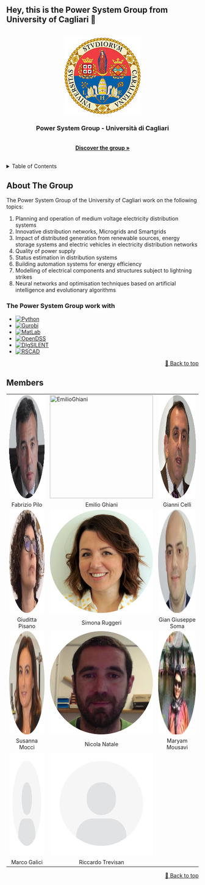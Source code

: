 ## Hey, this is the Power System Group from University of Cagliari 👋

<!-- [![Contributors][contributors-shield2]][contributors-url2] -->
<!-- [![LinkedIn 2nd Author][linkedin-shield2]][linkedin-url-2nd] -->

<!-- ![Unica Logo](https://github.com/UnicaPowerSystem/.github/blob/main/profile/logo-unica.jpg) -->

<!-- PROJECT LOGO -->
<br />
<div align="center">
  <img src="https://github.com/UnicaPowerSystem/.github/blob/main/profile/logo-unica.jpg" />
</a>
  <h3 align="center">Power System Group - Università di Cagliari</h3>
  <p align="center">
    <br />
    <a href="https://web.unica.it/unica/en/dip_ingelettrica.page"><strong>Discover the group »</strong>
    </a>
    <br />
    <br />
  </p>
</div>



<!-- TABLE OF CONTENTS -->
<details>
  <summary>Table of Contents</summary>
  <ol>
    <li><a href="#about-the-group">About The Group</a>
      <ul>
        <li><a href="#the-power-system-group-work-with">We work with with</a></li>
      </ul>
    <li><a href="#members">Members</a></li>
  </ol>
</details>



<!-- ABOUT THE GROUP -->
## About The Group

<!--[![Product Name Screen Shot][product-screenshot]](https://example.com)-->

<!-- Here's a blank template to get started: To avoid retyping too much info. Do a search and replace with your text editor for the following: `github_username`, `repo_name`, `twitter_handle`, `linkedin_username`, `email_client`, `email`, `project_title`, `project_description`-->
<!-- Link for emoji https://www.webfx.com/tools/emoji-cheat-sheet/ -->

The Power System Group of the University of Cagliari work on the following topics:
1. Planning and operation of medium voltage electricity distribution systems
2. Innovative distribution networks, Microgrids and Smartgrids
3. Impact of distributed generation from renewable sources, energy storage systems and electric vehicles in electricity distribution networks
4. Quality of power supply
5. Status estimation in distribution systems
6. Building automation systems for energy efficiency
7. Modelling of electrical components and structures subject to lightning strikes
8. Neural networks and optimisation techniques based on artificial intelligence and evolutionary algorithms


<!-- We work with -->
### The Power System Group work with
* [![Python][Python-shield]][Python-url]
* [![Gurobi][Gurobi-shield]][Gurobi-url]
* [![MatLab][MatLab-shield]][MatLab-url]
* [![OpenDSS][OpenDSS-shield]][OpenDSS-url]
* [![DIgSILENT][DIgSILENT-shiled]][DIgSILENT-url]
* [![RSCAD][RSCAD-shield]][RSCAD-url]

<p align="right"><a href="#top">🔼 Back to top</a></p>


<!-- Members -->
## Members
<table>
  <tr>
    <td><img src="https://github.com/UnicaPowerSystem/.github/blob/main/profile/Pilo_photo.png" width=270 height=270 title="FabrizioPilo"></td>
    <td><img src="https://github.com/UnicaPowerSystem/.github/blob/main/profile/Ghiani_photo.png" width=270 height=270 title="EmilioGhiani"></td>
    <td><img src="https://github.com/UnicaPowerSystem/.github/blob/main/profile/Celli_photo.png" width=270 height=270 title="GianniCelli"></td>
  </tr>
  <tr align="center" valign="center">
    <td>Fabrizio Pilo</td>
    <td>Emilio Ghiani</td>
    <td>Gianni Celli</td>
  </tr>
  <tr>
    <td><img src="https://github.com/UnicaPowerSystem/.github/blob/main/profile/Pisano_photo.png" width=270 height=270 title="GiudittaPisano"></td>
    <td><img src="https://github.com/UnicaPowerSystem/.github/blob/main/profile/Ruggeri_photo.png" width=270 height=270 title="SimonaRuggeri"></td>
    <td><img src="https://github.com/UnicaPowerSystem/.github/blob/main/profile/GG_photo.png" width=270 height=270 title="GGSoma"></td>
  </tr>
  <tr align="center" valign="center">
    <td>Giuditta Pisano</td>
    <td>Simona Ruggeri</td>
    <td>Gian Giuseppe Soma</td>
  </tr>
  <tr>
    <td><img src="https://github.com/UnicaPowerSystem/.github/blob/main/profile/Mocci_photo.png" width=270 height=270 title="SusannaMocci"></td>
    <td><img src="https://github.com/UnicaPowerSystem/.github/blob/main/profile/Natale_photo.png" width=270 height=270 title="NicolaNatale"></td>
    <td><img src="https://github.com/UnicaPowerSystem/.github/blob/main/profile/Mousavi_photo.png" width=270 height=270 title="MaryamMousavi"></td>
  </tr>
  <tr align="center" valign="center">
    <td>Susanna Mocci</td>
    <td>Nicola Natale</td>
    <td>Maryam Mousavi</td>
  </tr>
  <tr>
    <td><img src="https://github.com/UnicaPowerSystem/.github/blob/main/profile/Galici_photo.png" width=270 height=270 title="Marco Galici"></td>
    <td><img src="https://github.com/UnicaPowerSystem/.github/blob/main/profile/Galici_photo.png" width=270 height=270 title="Marco Galici"></td>
  </tr>
  <tr align="center" valign="center">
    <td>Marco Galici</td>
    <td>Riccardo Trevisan</td>
  </tr>
 </table>


<p align="right"><a href="#top">🔼 Back to top</a></p>




<!-- MARKDOWN LINKS & IMAGES -->
<!-- https://www.markdownguide.org/basic-syntax/#reference-style-links -->
<!-- To create your personalise shield go to: https://shields.io/ -->
[contributors-shield2]: https://img.shields.io/badge/Contributors-Marco%20Galici-green
[contributors-url2]: https://www.researchgate.net/profile/Marco-Galici

[linkedin-shield2]: https://img.shields.io/badge/LinkedIn-ID--Marco%20Galici-lightgrey
[linkedin-url-2nd]: https://it.linkedin.com/in/marco-galici-493069190

[Python-shield]: https://img.shields.io/badge/Python-py-green
[Python-url]: https://www.python.org/
[Gurobi-shield]: https://img.shields.io/badge/Gurobi-py-red
[Gurobi-url]: https://www.gurobi.com/
[MatLab-shield]: https://img.shields.io/badge/MatLab-mat-%23A04000
[MatLab-url]: https://www.mathworks.com/products/matlab.html
[OpenDSS-shield]: https://img.shields.io/badge/OpenDSS-dss-%23BCAEAA
[OpenDSS-url]: https://sourceforge.net/projects/electricdss/
[DIgSILENT-shiled]: https://img.shields.io/badge/DIgSILENT-pfd-%237D2208
[DIgSILENT-url]: https://www.digsilent.de/en/
[RSCAD-shield]: https://img.shields.io/badge/RSCAD-dfx-%231463DE
[RSCAD-url]: https://www.rtds.com
